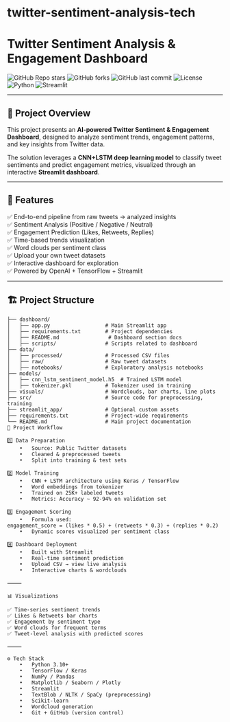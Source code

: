 # twitter-sentiment-analysis-tech
# Twitter Sentiment Analysis & Engagement Dashboard

![GitHub Repo stars](https://img.shields.io/github/stars/sreekarrddy10/twitter-sentiment-analysis-tech)
![GitHub forks](https://img.shields.io/github/forks/sreekarrddy10/twitter-sentiment-analysis-tech)
![GitHub last commit](https://img.shields.io/github/last-commit/sreekarrddy10/twitter-sentiment-analysis-tech)
![License](https://img.shields.io/github/license/sreekarrddy10/twitter-sentiment-analysis-tech)
![Python](https://img.shields.io/badge/Python-3.10+-blue)
![Streamlit](https://img.shields.io/badge/Built%20with-Streamlit-orange)

---

## 📄 Project Overview

This project presents an **AI-powered Twitter Sentiment & Engagement Dashboard**, designed to analyze sentiment trends, engagement patterns, and key insights from Twitter data. 

The solution leverages a **CNN+LSTM deep learning model** to classify tweet sentiments and predict engagement metrics, visualized through an interactive **Streamlit dashboard**.

---

## 🎯 Features

✅ End-to-end pipeline from raw tweets → analyzed insights  
✅ Sentiment Analysis (Positive / Negative / Neutral)  
✅ Engagement Prediction (Likes, Retweets, Replies)  
✅ Time-based trends visualization  
✅ Word clouds per sentiment class  
✅ Upload your own tweet datasets  
✅ Interactive dashboard for exploration  
✅ Powered by OpenAI + TensorFlow + Streamlit  

---

## 🏗️ Project Structure

```plaintext
├── dashboard/
│   ├── app.py                  # Main Streamlit app
│   ├── requirements.txt        # Project dependencies
│   ├── README.md                # Dashboard section docs
│   ├── scripts/                # Scripts related to dashboard
├── data/
│   ├── processed/              # Processed CSV files
│   ├── raw/                    # Raw tweet datasets
│   ├── notebooks/              # Exploratory analysis notebooks
├── models/
│   ├── cnn_lstm_sentiment_model.h5  # Trained LSTM model
│   ├── tokenizer.pkl           # Tokenizer used in training
├── visuals/                    # Wordclouds, bar charts, line plots
├── src/                        # Source code for preprocessing, training
├── streamlit_app/              # Optional custom assets
├── requirements.txt            # Project-wide requirements
└── README.md                   # Main project documentation
🚀 Project Workflow

1️⃣ Data Preparation
	•	Source: Public Twitter datasets
	•	Cleaned & preprocessed tweets
	•	Split into training & test sets

2️⃣ Model Training
	•	CNN + LSTM architecture using Keras / TensorFlow
	•	Word embeddings from tokenizer
	•	Trained on 25K+ labeled tweets
	•	Metrics: Accuracy ~ 92-94% on validation set

3️⃣ Engagement Scoring
	•	Formula used:
engagement_score = (likes * 0.5) + (retweets * 0.3) + (replies * 0.2)
	•	Dynamic scores visualized per sentiment class

4️⃣ Dashboard Deployment
	•	Built with Streamlit
	•	Real-time sentiment prediction
	•	Upload CSV → view live analysis
	•	Interactive charts & wordclouds

⸻

📊 Visualizations

✅ Time-series sentiment trends
✅ Likes & Retweets bar charts
✅ Engagement by sentiment type
✅ Word clouds for frequent terms
✅ Tweet-level analysis with predicted scores

⸻

⚙️ Tech Stack
	•	Python 3.10+
	•	TensorFlow / Keras
	•	NumPy / Pandas
	•	Matplotlib / Seaborn / Plotly
	•	Streamlit
	•	TextBlob / NLTK / SpaCy (preprocessing)
	•	Scikit-learn
	•	Wordcloud generation
	•	Git + GitHub (version control)
